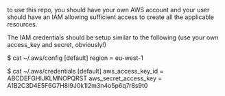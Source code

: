 

to use this repo, you should have your own AWS account and your user should have an IAM allowing sufficient access to create all the applicable resources.

The IAM credentials should be setup similar to the following (use your own access_key and secret, obviously!)

  $ cat ~/.aws/config
  [default]
  region = eu-west-1


  $ cat ~/.aws/credentials
  [default]
  aws_access_key_id = ABCDEFGHIJKLMNOPQRST
  aws_secret_access_key = A1B2C3D4E5F6G7H8I9J0k1l2m3n4o5p6q7r8s9t0
